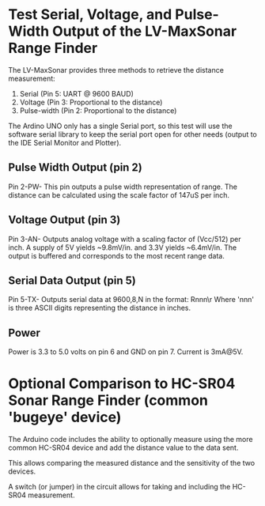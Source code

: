 # Test Serial, Voltage, and Pulse-Width Output of the LV-MaxSonar Range Finder

The LV-MaxSonar provides three methods to retrieve the distance 
measurement:  
1. Serial (Pin 5: UART @ 9600 BAUD)
2. Voltage (Pin 3: Proportional to the distance)
3. Pulse-width (Pin 2: Proportional to the distance)

The Ardino UNO only has a single Serial port, so this test will 
use the software serial library to keep the serial port open for 
other needs (output to the IDE Serial Monitor and Plotter).

## Pulse Width Output (pin 2)

Pin 2-PW- This pin outputs a pulse width representation of range. 
The distance can be calculated using the scale factor of 147uS per inch.

## Voltage Output (pin 3)

Pin 3-AN- Outputs analog voltage with a scaling factor of (Vcc/512) per inch. 
A supply of 5V yields ~9.8mV/in. and 3.3V yields ~6.4mV/in. The output is 
buffered and corresponds to the most recent range data.

## Serial Data Output (pin 5)

Pin 5-TX- Outputs serial data at 9600,8,N in the format: Rnnn\r 
Where 'nnn' is three ASCII digits representing the distance in inches.

## Power

Power is 3.3 to 5.0 volts on pin 6 and GND on pin 7. Current is 3mA@5V.

# Optional Comparison to HC-SR04 Sonar Range Finder (common 'bugeye' device)

The Arduino code includes the ability to optionally measure using the more 
common HC-SR04 device and add the distance value to the data sent.

This allows comparing the measured distance and the sensitivity of the 
two devices.

A switch (or jumper) in the circuit allows for taking and including the 
HC-SR04 measurement.

